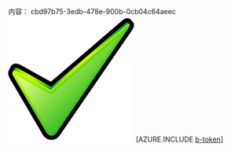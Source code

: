 内容： cbd97b75-3edb-478e-900b-0cb04c64aeec![图像](02bbdfd8-941f-441c-b730-45c22794d5f1.png)
[AZURE.INCLUDE [b-token](45ef1eb2-1f5d-4e75-b366-3ddada78ced2.md)]
